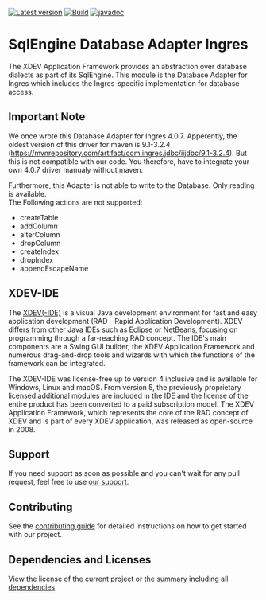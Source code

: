[![Latest version](https://img.shields.io/maven-central/v/com.xdev-software/xapi-db-ingres)](https://mvnrepository.com/artifact/com.xdev-software/xapi-db-ingres)
[![Build](https://img.shields.io/github/actions/workflow/status/xdev-software/xapi-db-ingres/checkBuild.yml?branch=develop)](https://github.com/xdev-software/xapi-db-ingres/actions/workflows/checkBuild.yml?query=branch%3Adevelop)
[![javadoc](https://javadoc.io/badge2/com.xdev-software/xapi-db-ingres/javadoc.svg)](https://javadoc.io/doc/com.xdev-software/xapi-db-ingres) 
# SqlEngine Database Adapter Ingres

The XDEV Application Framework provides an abstraction over database dialects as part of its SqlEngine. This module is the Database Adapter for Ingres which includes the Ingres-specific implementation for database access.

## Important Note

We once wrote this Database Adapter for Ingres 4.0.7. Apperently, the oldest version of this driver for maven is 9.1-3.2.4 (https://mvnrepository.com/artifact/com.ingres.jdbc/iijdbc/9.1-3.2.4). But this is not compatible with our code. 
You therefore, have to integrate your own 4.0.7 driver manualy without maven.

Furthermore, this Adapter is not able to write to the Database. Only reading is available. <br>
The Following actions are not supported:
- createTable
- addColumn
- alterColumn
- dropColumn
- createIndex
- dropIndex
- appendEscapeName

## XDEV-IDE
The [XDEV(-IDE)](https://xdev.software/en/products/swing-builder) is a visual Java development environment for fast and easy application development (RAD - Rapid Application Development). XDEV differs from other Java IDEs such as Eclipse or NetBeans, focusing on programming through a far-reaching RAD concept. The IDE's main components are a Swing GUI builder, the XDEV Application Framework and numerous drag-and-drop tools and wizards with which the functions of the framework can be integrated.

The XDEV-IDE was license-free up to version 4 inclusive and is available for Windows, Linux and macOS. From version 5, the previously proprietary licensed additional modules are included in the IDE and the license of the entire product has been converted to a paid subscription model. The XDEV Application Framework, which represents the core of the RAD concept of XDEV and is part of every XDEV application, was released as open-source in 2008.

## Support
If you need support as soon as possible and you can't wait for any pull request, feel free to use [our support](https://xdev.software/en/services/support).

## Contributing
See the [contributing guide](./CONTRIBUTING.md) for detailed instructions on how to get started with our project.

## Dependencies and Licenses
View the [license of the current project](LICENSE) or the [summary including all dependencies](https://xdev-software.github.io/xapi-db-ingres/dependencies/)
